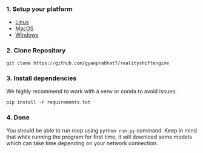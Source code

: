 ### 1. Setup your platform

- [Linux](https://github.com/gyanprabhat7/realityshiftengine/blob/main/wiki/1.1-Setup-Linux.md)
- [MacOS](https://github.com/gyanprabhat7/realityshiftengine/blob/main/wiki/1.2-Setup-MacOS.md)
- [Windows](https://github.com/gyanprabhat7/realityshiftengine/blob/main/wiki/1.3-Setup-Windows.md)

### 2. Clone Repository

```
git clone https://github.com/gyanprabhat7/realityshiftengine
```

### 3. Install dependencies

We highly recommend to work with a venv or conda to avoid issues.

```
pip install -r requirements.txt
```

### 4. Done

You should be able to run roop using `python run.py` command. Keep in mind that while running the program for first time, it will download some models which can take time depending on your network connection.
